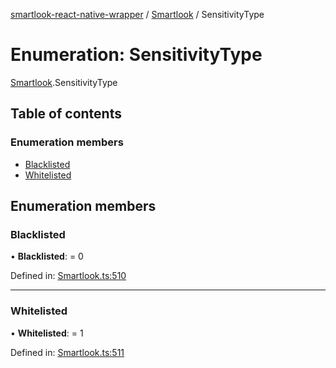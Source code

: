 [smartlook-react-native-wrapper](../README.md) / [Smartlook](../modules/smartlook.md) / SensitivityType

# Enumeration: SensitivityType

[Smartlook](../modules/smartlook.md).SensitivityType

## Table of contents

### Enumeration members

- [Blacklisted](smartlook.sensitivitytype.md#blacklisted)
- [Whitelisted](smartlook.sensitivitytype.md#whitelisted)

## Enumeration members

### Blacklisted

• **Blacklisted**: = 0

Defined in: [Smartlook.ts:510](https://github.com/smartlook/smartlook-react-native-bridge/blob/57f2866/src/Smartlook.ts#L510)

___

### Whitelisted

• **Whitelisted**: = 1

Defined in: [Smartlook.ts:511](https://github.com/smartlook/smartlook-react-native-bridge/blob/57f2866/src/Smartlook.ts#L511)
